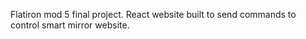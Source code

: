 Flatiron mod 5 final project. React website built to send commands to control smart mirror website.
